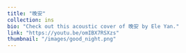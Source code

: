 ```yaml
---
title: "晚安"
collection: ins 
bio: "Check out this acoustic cover of 晚安 by Ele Yan."
link: "https://youtu.be/omIBX7RSXzs"
thumbnail: "/images/good_night.png" 
---
```


